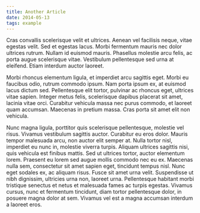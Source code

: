 ```yaml
---
title: Another Article
date: 2014-05-13
tags: example
---
```


Cras convallis scelerisque velit et ultrices. Aenean vel facilisis neque, vitae egestas velit. Sed et egestas lacus. Morbi fermentum mauris nec dolor ultrices rutrum. Nullam id euismod mauris. Phasellus molestie arcu felis, ac porta augue scelerisque vitae. Vestibulum pellentesque sed urna at eleifend. Etiam interdum auctor laoreet.

Morbi rhoncus elementum ligula, et imperdiet arcu sagittis eget. Morbi eu faucibus odio, rutrum commodo ipsum. Nam porta ipsum ex, at euismod lacus dictum sed. Pellentesque elit tortor, pulvinar ac rhoncus eget, ultrices vitae sapien. Integer metus felis, scelerisque dapibus placerat sit amet, lacinia vitae orci. Curabitur vehicula massa nec purus commodo, et laoreet quam accumsan. Maecenas in pretium massa. Cras porta sit amet elit non vehicula.

Nunc magna ligula, porttitor quis scelerisque pellentesque, molestie vel risus. Vivamus vestibulum sagittis auctor. Curabitur eu eros dolor. Mauris tempor malesuada arcu, non auctor elit semper at. Nulla tortor nisl, imperdiet eu nunc in, molestie viverra turpis. Aliquam ultrices sagittis nisi, quis vehicula est finibus mattis. Sed ut ultrices tortor, auctor elementum lorem. Praesent eu lorem sed augue mollis commodo nec eu ex. Maecenas nulla sem, consectetur sit amet sapien eget, tincidunt tempus nisl. Nunc eget sodales ex, ac aliquam risus. Fusce sit amet urna velit. Suspendisse ut nibh dignissim, ultricies urna non, laoreet urna. Pellentesque habitant morbi tristique senectus et netus et malesuada fames ac turpis egestas. Vivamus cursus, nunc et fermentum tincidunt, diam tortor pellentesque dolor, in posuere magna dolor at sem. Vivamus vel est a magna accumsan interdum a laoreet eros.